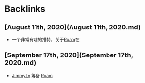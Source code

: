 
# Backlinks
## [August 11th, 2020](August 11th, 2020.md)
- 一个非常有趣的推特，关于[Roam](Roam.md)在

## [September 17th, 2020](September 17th, 2020.md)
- [JimmyLv](JimmyLv.md) 筹备 [Roam](Roam.md)

